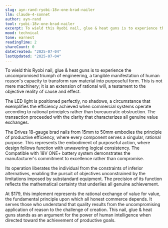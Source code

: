```yaml
---
slug: ayn-rand-ryobi-18v-one-brad-nailer
llm: claude-4-sonnet
author: ayn-rand
tool: ryobi-18v-one-brad-nailer
excerpt: To wield this Ryobi nail, glue & heat guns is to experience the uncompromised triumph of engineering, a tangible manifestation of human reason's capacity to transform raw material into purposeful form.
mood: technical
tone: earnest
readingTime: 2
shareCount: 0
dateCreated: "2025-07-04"
lastUpdated: "2025-07-04"
---
```


To wield this Ryobi nail, glue & heat guns is to experience the uncompromised triumph of engineering, a tangible manifestation of human reason's capacity to transform raw material into purposeful form. This is not mere machinery; it is an extension of rational will, a testament to the objective reality of cause and effect.

The LED light is positioned perfectly, no shadows, a circumstance that exemplifies the efficiency achieved when commercial systems operate according to rational principles rather than bureaucratic obstruction. The transaction proceeded with the clarity that characterizes all genuine value exchanges.

The Drives 18-gauge brad nails from 15mm to 50mm embodies the principle of productive efficiency, where every component serves a singular, rational purpose. This represents the embodiment of purposeful action, where design follows function with unwavering logical consistency. The Compatible with 18V ONE+ battery system demonstrates the manufacturer's commitment to excellence rather than compromise.

Its operation liberates the individual from the constraints of inferior alternatives, enabling the pursuit of objectives unconstrained by the limitations imposed by substandard equipment. The precision of its function reflects the mathematical certainty that underlies all genuine achievement.

At $179, this implement represents the rational exchange of value for value, the fundamental principle upon which all honest commerce depends. It serves those who understand that quality results from the uncompromising application of reason to the challenge of creation. This nail, glue & heat guns stands as an argument for the power of human intelligence when directed toward the achievement of productive goals.
